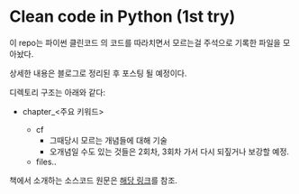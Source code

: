 # Clean code in Python (1st try)

이 repo는 파이썬 클린코드 의 코드를 따라치면서 모르는걸 주석으로 기록한 파일을 모아놨다.

상세한 내용은 블로그로 정리된 후 포스팅 될 예정이다.

디렉토리 구조는 아래와 같다:

+ chapter<number>_<주요 키워드>
  + cf
    + 그때당시 모르는 개념들에 대해 기술
    + 오개념일 수도 있는 것들은 2회차, 3회차 가서 다시 되짚거나 보강할 예정.
  + files..

책에서 소개하는 소스코드 원문은 [해당 링크](https://github.com/PacktPublishing/Clean-Code-in-Python)를 참조.